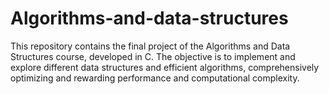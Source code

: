 # Algorithms-and-data-structures
This repository contains the final project of the Algorithms and Data Structures course, developed in C. The objective is to implement and explore different data structures and efficient algorithms, comprehensively optimizing and rewarding performance and computational complexity.
